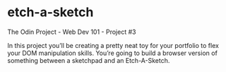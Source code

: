 # etch-a-sketch
The Odin Project - Web Dev 101 - Project #3

In this project you’ll be creating a pretty neat toy for your portfolio to flex your DOM manipulation skills. You’re going to build a browser version of something between a sketchpad and an Etch-A-Sketch.
